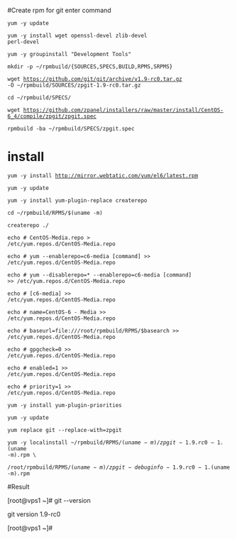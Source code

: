 #Create rpm for git enter command

<code>yum -y update</code>

<code>yum -y install wget openssl-devel zlib-devel perl-devel</code>

<code>yum -y groupinstall "Development Tools"</code>

<code>mkdir -p ~/rpmbuild/{SOURCES,SPECS,BUILD,RPMS,SRPMS}</code>

<code>wget https://github.com/git/git/archive/v1.9-rc0.tar.gz -O ~/rpmbuild/SOURCES/zpgit-1.9-rc0.tar.gz</code>

<code>cd ~/rpmbuild/SPECS/</code> 

<code>wget https://github.com/zpanel/installers/raw/master/install/CentOS-6_4/compile/zpgit/zpgit.spec</code>

<code>rpmbuild -ba ~/rpmbuild/SPECS/zpgit.spec</code>

# install

<code>yum -y install http://mirror.webtatic.com/yum/el6/latest.rpm</code>

<code>yum -y update</code>

<code>yum -y install yum-plugin-replace createrepo</code>

<code>cd ~/rpmbuild/RPMS/$(uname -m)</code>

<code>createrepo ./</code>

<code>echo # CentOS-Media.repo > /etc/yum.repos.d/CentOS-Media.repo</code>

<code>echo # yum --enablerepo=c6-media [command] >> /etc/yum.repos.d/CentOS-Media.repo</code>

<code>echo #  yum --disablerepo=\* --enablerepo=c6-media [command] >> /etc/yum.repos.d/CentOS-Media.repo</code>

<code>echo #  [c6-media] >> /etc/yum.repos.d/CentOS-Media.repo</code>

<code>echo #  name=CentOS-6 - Media >> /etc/yum.repos.d/CentOS-Media.repo</code>

<code>echo #  baseurl=file:///root/rpmbuild/RPMS/$basearch >> /etc/yum.repos.d/CentOS-Media.repo</code>

<code>echo #  gpgcheck=0 >> /etc/yum.repos.d/CentOS-Media.repo</code>

<code>echo #  enabled=1 >> /etc/yum.repos.d/CentOS-Media.repo</code>

<code>echo #  priority=1 >> /etc/yum.repos.d/CentOS-Media.repo</code>

<code>yum -y install yum-plugin-priorities</code>

<code>yum -y update</code>

<code>yum replace git --replace-with=zpgit</code>

<code>yum -y localinstall ~/rpmbuild/RPMS/$(uname -m)/zpgit-1.9.rc0-1.$(uname -m).rpm \ </code>

<code>/root/rpmbuild/RPMS/$(uname -m)/zpgit-debuginfo-1.9.rc0-1.$(uname -m).rpm</code>

#Result

[root@vps1 ~]# git --version

git version 1.9-rc0

[root@vps1 ~]#



